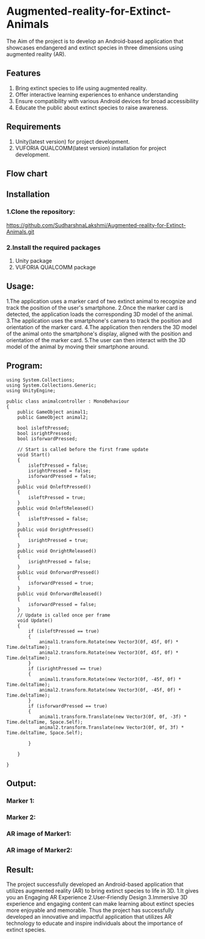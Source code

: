# Augmented-reality-for-Extinct-Animals
The Aim of the project is to develop an Android-based application that showcases endangered and extinct species in three dimensions using augmented reality (AR).
## Features
1. Bring extinct species to life using augmented reality.
2. Offer interactive learning experiences to enhance understanding
3. Ensure compatibility with various Android devices for broad accessibility
4.  Educate the public about extinct species to raise awareness.

## Requirements
 
 1. Unity(latest version) for project development.
 2. VUFORIA QUALCOMM(latest version) installation for project development.

## Flow chart

## Installation
  ### 1.Clone the repository:
   https://github.com/SudharshnaLakshmi/Augmented-reality-for-Extinct-Animals.git
   
  ### 2.Install the required packages
  
  1. Unity package
  2. VUFORIA QUALCOMM package
  
    
## Usage:

1.The application uses a marker card of two extinct animal to recognize and track the position of the user's smartphone.
2.Once the marker card is detected, the application loads the corresponding 3D model of the animal.
3.The application uses the smartphone's camera to track the position and orientation of the marker card.
4.The application then renders the 3D model of the animal onto the smartphone's display, aligned with the position and orientation of the marker card.
5.The user can then interact with the 3D model of the animal by moving their smartphone around.

## Program:
```
using System.Collections;
using System.Collections.Generic;
using UnityEngine;

public class animalcontroller : MonoBehaviour
{
    public GameObject animal1;
    public GameObject animal2;

    bool isleftPressed;
    bool isrightPressed;
    bool isforwardPressed;

    // Start is called before the first frame update
    void Start()
    {
        isleftPressed = false;
        isrightPressed = false;
        isforwardPressed = false;
    }
    public void OnleftPressed()
    {
        isleftPressed = true;
    }
    public void OnleftReleased()
    {
        isleftPressed = false;
    }
    public void OnrightPressed()
    {
        isrightPressed = true;
    }
    public void OnrightReleased()
    {
        isrightPressed = false;
    }
    public void OnforwardPressed()
    {
        isforwardPressed = true;
    }
    public void OnforwardReleased()
    {
        isforwardPressed = false;
    }
    // Update is called once per frame
    void Update()
    {
        if (isleftPressed == true)
        {
            animal1.transform.Rotate(new Vector3(0f, 45f, 0f) * Time.deltaTime);
            animal2.transform.Rotate(new Vector3(0f, 45f, 0f) * Time.deltaTime);
        }
        if (isrightPressed == true)
        {
            animal1.transform.Rotate(new Vector3(0f, -45f, 0f) * Time.deltaTime);
            animal2.transform.Rotate(new Vector3(0f, -45f, 0f) * Time.deltaTime);
        }
        if (isforwardPressed == true)
        {
            animal1.transform.Translate(new Vector3(0f, 0f, -3f) * Time.deltaTime, Space.Self);
            animal2.transform.Translate(new Vector3(0f, 0f, 3f) * Time.deltaTime, Space.Self);

        }

    }

}
```
## Output:
### Marker 1:




### Marker 2:




### AR image of Marker1:




### AR image of Marker2:







## Result:

  The project successfully developed an Android-based application that utilizes augmented reality (AR) to bring extinct species to life in 3D.
    1.It gives you an Engaging AR Experience
    2.User-Friendly Design
    3.Immersive 3D experience and engaging content can make learning about extinct species more enjoyable and memorable.
  Thus the project has successfully developed an innovative and impactful application that utilizes AR technology to educate and inspire individuals about the importance of extinct species.

